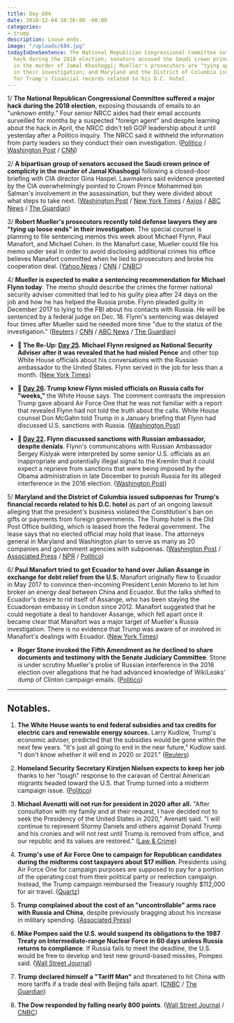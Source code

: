 ```yaml
---
title: Day 684
date: 2018-12-04 10:56:00 -08:00
categories:
- trump
description: Loose ends.
image: "/uploads/684.jpg"
todayInOneSentence: The National Republican Congressional Committee suffered a major
  hack during the 2018 election; senators accused the Saudi crown prince of complicity
  in the murder of Jamal Khashoggi; Mueller's prosecutors are "tying up loose ends"
  in their investigation; and Maryland and the District of Columbia issued subpoenas
  for Trump's financial records related to his D.C. hotel.
---
```


1/ **The National Republican Congressional Committee suffered a major hack during the 2018 election**, exposing thousands of emails to an "unknown entity." Four senior NRCC aides had their email accounts surveilled for months by a suspected "foreign agent" and despite learning about the hack in April, the NRCC didn't tell GOP leadership about it until yesterday after a Politico inquiry. The NRCC said it withheld the information from party leaders so they conduct their own investigation. ([Politico](https://www.politico.com/story/2018/12/04/exclusive-emails-of-top-nrcc-officials-stolen-in-major-2018-hack-1043309) / [Washington Post](https://www.washingtonpost.com/world/national-security/national-republican-congressional-committee-says-it-was-hacked-during-this-years-election-cycle/2018/12/04/58136c7a-f7e9-11e8-8d64-4e79db33382f_story.html) / [CNN](https://www.cnn.com/2018/12/04/politics/nrcc-hack-midterms/index.html))

2/ **A bipartisan group of senators accused the Saudi crown prince of complicity in the murder of Jamal Khashoggi** following a closed-door briefing with CIA director Gina Haspel. Lawmakers said evidence presented by the CIA overwhelmingly pointed to Crown Prince Mohammed bin Salman's involvement in the assassination, but they were divided about what steps to take next. ([Washington Post](https://www.washingtonpost.com/world/national-security/cia-director-briefs-senators-on-saudi-role-in-khashoggi-killing/2018/12/04/e6d6498c-f7d5-11e8-8d64-4e79db33382f_story.html) / [New York Times](https://www.nytimes.com/2018/12/04/us/politics/cia-senate-khashoggi-.html) / [Axios](https://www.axios.com/senators-convinced-saudi-crown-prince-behind-khashoggi-murder-2b8054d5-9f93-4b95-b680-481f9066be3e.html) / [ABC News](https://abcnews.go.com/Politics/cia-director-briefs-small-group-senators-saudi-crown/story?id=59598135) / [The Guardian](https://www.theguardian.com/world/2018/dec/04/jamal-khashoggi-saudi-crown-prince-senators-cia-briefing))

3/ **Robert Mueller's prosecutors recently told defense lawyers they are "tying up loose ends" in their investigation**. The special counsel is planning to file sentencing memos this week about Michael Flynn, Paul Manafort, and Michael Cohen. In the Manafort case, Mueller could file his memo under seal in order to avoid disclosing additional crimes his office believes Manafort committed when he lied to prosecutors and broke his cooperation deal. ([Yahoo News](https://news.yahoo.com/mueller-preparing-end-game-russia-investigation-225720798.html) / [CNN](https://www.cnn.com/2018/12/04/politics/robert-mueller-donald-trump-michael-flynn-paul-manafort-russia-investigation/index.html) / [CNBC](https://www.cnbc.com/2018/12/04/mueller-to-recommend-sentence-for-trump-ex-advisor-michael-flynn.html))

4/ **Mueller is expected to make a sentencing recommendation for Michael Flynn today**. The memo should describe the crimes the former national security adviser committed that led to his guilty plea after 24 days on the job and how he has helped the Russia probe. Flynn pleaded guilty in December 2017 to lying to the FBI about his contacts with Russia. He will be sentenced by a federal judge on Dec. 18. Flynn's sentencing was delayed four times after Mueller said he needed more time "due to the status of the investigation." ([Reuters](https://www.reuters.com/article/us-usa-trump-russia-flynn-idUSKBN1O3169) / [CNN](https://www.cnn.com/2018/12/04/politics/michael-flynn-russia-investigation-court-sentence-plea/index.html) / [ABC News](https://abcnews.go.com/Politics/court-filings-due-week-offer-road-map-mueller/story?id=59591976) / [The Guardian](https://www.theguardian.com/us-news/2018/dec/04/michael-flynn-sentence-mueller-trump-russia-investigation-latest))

* **📌 The Re-Up: [Day 25](https://whatthefuckjusthappenedtoday.com/2017/02/13/Day-25/#1-michael-flynn-resigns-as-national). Michael Flynn resigned as National Security Adviser after it was revealed that he had misled Pence** and other top White House officials about his conversations with the Russian ambassador to the United States. Flynn served in the job for less than a month. ([New York Times](https://www.nytimes.com/2017/02/13/us/politics/donald-trump-national-security-adviser-michael-flynn.html))

* **📌 [Day 26](https://whatthefuckjusthappenedtoday.com/2017/02/14/Day-26/#2-trump-knew-flynn-misled-officials). Trump knew Flynn misled officials on Russia calls for "weeks,"** the White House says. The comment contrasts the impression Trump gave aboard Air Force One that he was not familiar with a report that revealed Flynn had not told the truth about the calls. White House counsel Don McGahn told Trump in a January briefing that Flynn had discussed U.S. sanctions with Russia. ([Washington Post](https://www.washingtonpost.com/news/post-politics/wp/2017/02/14/trump-was-told-weeks-ago-that-flynn-misled-vice-president-about-russia-contacts-white-house-says/))

* **📌 [Day 22](https://whatthefuckjusthappenedtoday.com/2017/02/10/Day-22/#4-national-security-adviser-flynn-di). Flynn discussed sanctions with Russian ambassador, despite denials**. Flynn's communications with Russian Ambassador Sergey Kislyak were interpreted by some senior U.S. officials as an inappropriate and potentially illegal signal to the Kremlin that it could expect a reprieve from sanctions that were being imposed by the Obama administration in late December to punish Russia for its alleged interference in the 2016 election. ([Washington Post](https://www.washingtonpost.com/world/national-security/national-security-adviser-flynn-discussed-sanctions-with-russian-ambassador-despite-denials-officials-say/2017/02/09/f85b29d6-ee11-11e6-b4ff-ac2cf509efe5_story.html))

5/ **Maryland and the District of Columbia issued subpoenas for Trump's financial records related to his D.C. hotel** as part of an ongoing lawsuit alleging that the president's business violated the Constitution's ban on gifts or payments from foreign governments. The Trump hotel is the Old Post Office building, which is leased from the federal government. The lease says that no elected official may hold that lease. The attorneys general in Maryland and Washington plan to serve as many as 20 companies and government agencies with subpoenas. ([Washington Post](https://www.washingtonpost.com/business/economy/attorneys-general-issue-subpoenas-to-trump-entities-in-dc-hotel-case/2018/12/04/29e13dc0-f4db-11e8-bc79-68604ed88993_story.html) / [Associated Press](https://apnews.com/8335d630f04248fe9175f893c6641729) / [NPR](https://www.npr.org/2018/12/03/673056131/subpoenas-coming-soon-in-trump-emoluments-lawsuit) / [Politico](https://www.politico.com/story/2018/12/03/subpoenas-trump-hotel-emoluments-1041324))

6/ **Paul Manafort tried to get Ecuador to hand over Julian Assange in exchange for debt relief from the U.S.** Manafort originally flew to Ecuador in May 2017 to convince then-incoming President Lenín Moreno to let him broker an energy deal between China and Ecuador. But the talks shifted to Ecuador's desire to rid itself of Assange, who has been staying the Ecuadorean embassy in London since 2012. Manafort suggested that he could negotiate a deal to handover Assange, which fell apart once it became clear that Manafort was a major target of Mueller's Russia investigation. There is no evidence that Trump was aware of or involved in Manafort's dealings with Ecuador. ([New York Times](https://www.nytimes.com/2018/12/03/us/politics/manafort-assange-wikileaks-ecuador.html))

* **Roger Stone invoked the Fifth Amendment as he declined to share documents and testimony with the Senate Judiciary Committee**. Stone is under scrutiny Mueller's probe of Russian interference in the 2016 election over allegations that he had advanced knowledge of WikiLeaks' dump of Clinton campaign emails. ([Politico](https://www.politico.com/story/2018/12/04/roger-stone-fifth-amendment-1044597))

---

## Notables.

1. **The White House wants to end federal subsidies and tax credits for electric cars and renewable energy sources.** Larry Kudlow, Trump's economic adviser, predicted that the subsidies would be gone within the next few years. "It's just all going to end in the near future," Kudlow said. "I don't know whether it will end in 2020 or 2021." ([Reuters](https://www.reuters.com/article/us-usa-trump-autos-idUSKBN1O22D4))

2. **Homeland Security Secretary Kirstjen Nielsen expects to keep her job** thanks to her "tough" response to the caravan of Central American migrants headed toward the U.S. that Trump turned into a midterm campaign issue. ([Politico](https://www.politico.com/story/2018/12/03/nielsen-trump-migrant-caravan-1041327))

3. **Michael Avenatti will not run for president in 2020 after all.** "After consultation with my family and at their request, I have decided not to seek the Presidency of the United States in 2020," Avenatti said. "I will continue to represent Stormy Daniels and others against Donald Trump and his cronies and will not rest until Trump is removed from office, and our republic and its values are restored." ([Law & Crime](https://lawandcrime.com/high-profile/avenatti-will-not-run-for-president-in-2020/))

4. **Trump's use of Air Force One to campaign for Republican candidates during the midterms cost taxpayers about $17 million**. Presidents using Air Force One for campaign purposes are supposed to pay for a portion of the operating cost from their political party or reelection campaign. Instead, the Trump campaign reimbursed the Treasury roughly $112,000 for air travel. ([Quartz](https://qz.com/1476502/flying-trump-to-midterm-rallies-for-republicans-cost-us-taxpayers-millions/))

5. **Trump complained about the cost of an "uncontrollable" arms race with Russia and China**, despite previously bragging about his increase in military spending. ([Associated Press](https://apnews.com/6d4ef944abd54aea9ad21d57a1d0bcd2))

6. **Mike Pompeo said the U.S. would suspend its obligations to the 1987 Treaty on Intermediate-range Nuclear Force in 60 days unless Russia returns to compliance**. If Russia fails to meet the deadline, the U.S. would be free to develop and test new ground-based missiles, Pompeo said. ([Wall Street Journal](https://www.wsj.com/articles/u-s-to-suspend-nuclear-treaty-with-russia-within-60-days-1543944884))

7. **Trump declared himself a "Tariff Man"** and threatened to hit China with more tariffs if a trade deal with Beijing falls apart. ([CNBC](https://www.cnbc.com/2018/12/04/trump-calls-himself-tariff-man-as-china-talks-restart-after-trade-war-truce.html) / [The Guardian](https://www.theguardian.com/business/2018/dec/04/us-stocks-plummet-unraveling-us-china-trade-truce-rattles-investors))

8. **The Dow responded by falling nearly 800 points**. ([Wall Street Journal](https://www.wsj.com/articles/dow-tumbles-nearly-800-points-as-trade-jitters-return-1543959007?mod=hp_lead_pos1) / [CNBC](https://www.cnbc.com/2018/12/04/stock-market-dow-futures-fall-amid-us-china-trade-deal-skepticism.html))